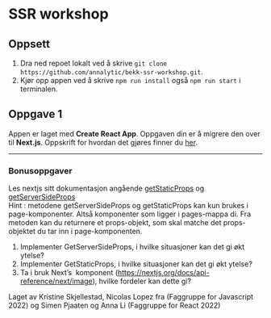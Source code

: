 # SSR workshop

## Oppsett

1. Dra ned repoet lokalt ved å skrive `git clone https://github.com/annalytic/bekk-ssr-workshop.git`.
2. Kjør opp appen ved å skrive `npm run install` også `npm run start` i terminalen.

## Oppgave 1

Appen er laget med <b>Create React App</b>. Oppgaven din er å migrere den over til <b>Next.js</b>. Oppskrift for hvordan det gjøres finner du [her](https://nextjs.org/docs/migrating/from-create-react-app).

---
### Bonusoppgaver
Les nextjs sitt dokumentasjon angående [getStaticProps](https://nextjs.org/docs/basic-features/data-fetching/get-static-props) og [getServerSideProps](https://nextjs.org/docs/basic-features/data-fetching/get-server-side-props)<br/>
Hint : metodene getServerSideProps og getStaticProps kan kun brukes i page-komponenter. Altså komponenter som ligger i pages-mappa di.
Fra metoden kan du returnere et props-objekt, som skal matche det props-objektet du tar inn i page-komponenten.

1. Implementer GetServerSideProps, i hvilke situasjoner kan det gi økt ytelse?
2. Implementer GetStaticProps, i hvilke situasjoner kan det gi økt ytelse?
3. Ta i bruk Next’s <Image /> komponent (https://nextjs.org/docs/api-reference/next/image),  hvilke fordeler kan dette gi?

Laget av Kristine Skjellestad, Nicolas Lopez fra (Faggruppe for Javascript 2022) og Simen Pjaaten og Anna Li (Faggruppe for React 2022)
